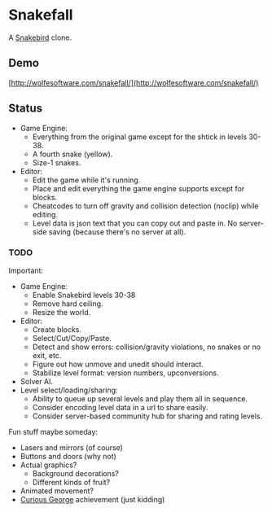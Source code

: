 # Snakefall

A [Snakebird](http://snakebird.noumenongames.com/) clone.

## Demo

[http://wolfesoftware.com/snakefall/](http://wolfesoftware.com/snakefall/)

## Status

* Game Engine:
  * Everything from the original game except for the shtick in levels 30-38.
  * A fourth snake (yellow).
  * Size-1 snakes.
* Editor:
  * Edit the game while it's running.
  * Place and edit everything the game engine supports except for blocks.
  * Cheatcodes to turn off gravity and collision detection (noclip) while editing.
  * Level data is json text that you can copy out and paste in. No server-side saving (because there's no server at all).

### TODO

Important:

* Game Engine:
  * Enable Snakebird levels 30-38
  * Remove hard ceiling.
  * Resize the world.
* Editor:
  * Create blocks.
  * Select/Cut/Copy/Paste.
  * Detect and show errors: collision/gravity violations, no snakes or no exit, etc.
  * Figure out how unmove and unedit should interact.
  * Stabilize level format: version numbers, upconversions.
* Solver AI.
* Level select/loading/sharing:
  * Ability to queue up several levels and play them all in sequence.
  * Consider encoding level data in a url to share easily.
  * Consider server-based community hub for sharing and rating levels.

Fun stuff maybe someday:

 * Lasers and mirrors (of course)
 * Buttons and doors (why not)
 * Actual graphics?
   * Background decorations?
   * Different kinds of fruit?
 * Animated movement?
 * [Curious George](http://steamcommunity.com/stats/357300/achievements) achievement (just kidding)
